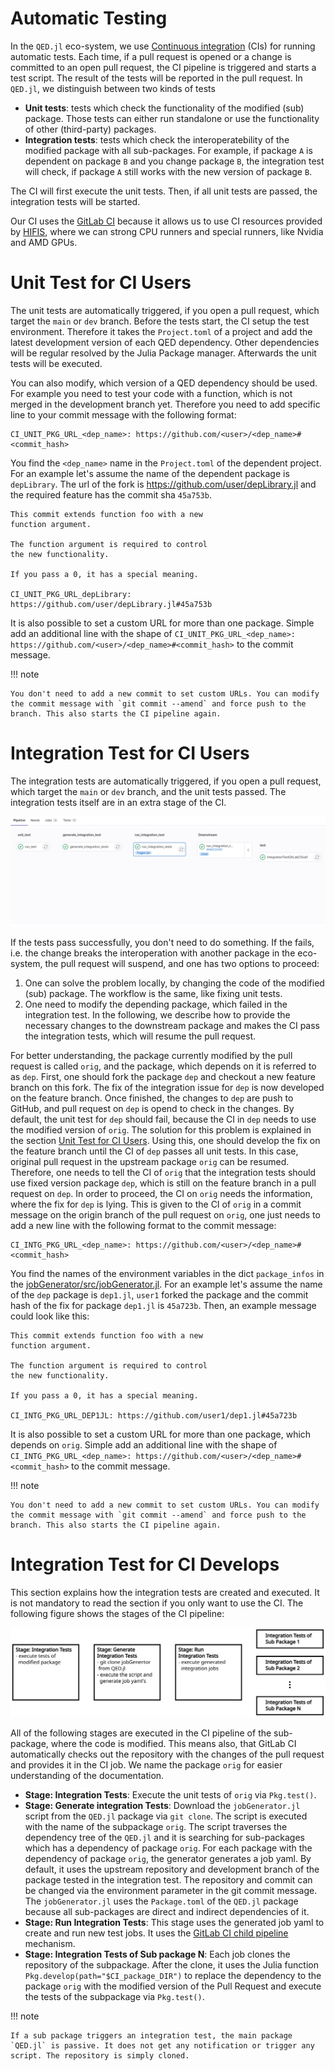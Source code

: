 # Automatic Testing

In the `QED.jl` eco-system, we use [Continuous integration](https://en.wikipedia.org/wiki/Continuous_integration) (CIs) for running automatic tests. Each time, if a pull request is opened or a change is committed to an open pull request, the CI pipeline is triggered and starts a test script. The result of the tests will be reported in the pull request. In `QED.jl`, we distinguish between two kinds of tests

- **Unit tests**: tests which check the functionality of the modified (sub) package. Those tests can either run standalone or use the functionality of other (third-party) packages. 
- **Integration tests**: tests which check the interoperatebility of the modified package with all sub-packages. For example, if package `A` is dependent on package `B` and you change package `B`, the integration test will check, if package `A` still works with the new version of package `B`.

The CI will first execute the unit tests. Then, if all unit tests are passed, the integration tests will be started. 

Our CI uses the [GitLab CI](https://docs.gitlab.com/ee/ci/) because it allows us to use CI resources provided by [HIFIS](https://www.hifis.net/), where we can strong CPU runners and special runners, like Nvidia and AMD GPUs.


# Unit Test for CI Users

The unit tests are automatically triggered, if you open a pull request, which target the `main` or `dev` branch. Before the tests start, the CI setup the test environment. Therefore it takes the `Project.toml` of a project and add the latest development version of each QED dependency. Other dependencies will be regular resolved by the Julia Package manager. Afterwards the unit tests will be executed.

You can also modify, which version of a QED dependency should be used. For example you need to test your code with a function, which is not merged in the development branch yet. Therefore you need to add specific line to your commit message with the following format:

```
CI_UNIT_PKG_URL_<dep_name>: https://github.com/<user>/<dep_name>#<commit_hash>
```

You find the `<dep_name>` name in the `Project.toml` of the dependent project. For an example let's assume the name of the dependent package is `depLibrary`. The url of the fork is https://github.com/user/depLibrary.jl and the required feature has the commit sha `45a753b`.

```
This commit extends function foo with a new
function argument.

The function argument is required to control
the new functionality.

If you pass a 0, it has a special meaning.

CI_UNIT_PKG_URL_depLibrary: https://github.com/user/depLibrary.jl#45a753b
```

It is also possible to set a custom URL for more than one package. Simple add an additional line with the shape of `CI_UNIT_PKG_URL_<dep_name>: https://github.com/<user>/<dep_name>#<commit_hash>` to the commit message.

!!! note

    You don't need to add a new commit to set custom URLs. You can modify the commit message with `git commit --amend` and force push to the branch. This also starts the CI pipeline again.


# Integration Test for CI Users

The integration tests are automatically triggered, if you open a pull request, which target the `main` or `dev` branch, and the unit tests passed. The integration tests itself are in an extra stage of the CI. 

![CI pipeline with unit and integration tests](CI_pipeline.png)

If the tests pass successfully, you don't need to do something. If the fails, i.e. the change breaks the interoperation with another package in the eco-system, the pull request will suspend, and one has two options to proceed:

1. One can solve the problem locally, by changing the code of the modified (sub) package. The workflow is the same, like fixing unit tests.
2. One need to modify the depending package, which failed in the integration test. In the following, we describe how to provide the necessary changes to the downstream package and makes the CI pass the integration tests, which will resume the pull request. 

For better understanding, the package currently modified by the pull request is called `orig`, and the package, which depends on it is referred to as `dep`.  First, one should fork the package `dep` and checkout a new feature branch on this fork. The fix of the integration issue for `dep` is now developed on the feature branch. Once finished, the changes to `dep` are push to GitHub, and pull request on `dep` is opend to check in the changes. By default, the unit test for `dep` should fail, because the CI in `dep` needs to use the modified version of `orig`. The solution for this problem is explained in the section [Unit Test for CI Users](#Unit-Test-for-CI-Users). Using this, one should develop the fix on the feature branch until the CI of `dep` passes all unit tests. In this case, original pull request in the upstream package `orig` can be resumed. Therefore, one needs to tell the CI of `orig` that the integration tests should use fixed version package `dep`, which is still on the feature branch in a pull request on `dep`. In order to proceed, the CI on `orig` needs the information, where the fix for `dep` is lying. This is given to the CI of `orig` in a commit message on the origin branch of the pull request on `orig`, one just needs to add a new line with the following format to the commit message: 

```
CI_INTG_PKG_URL_<dep_name>: https://github.com/<user>/<dep_name>#<commit_hash>
```

You find the names of the environment variables in the dict `package_infos` in the [jobGenerator/src/jobGenerator.jl](https://github.com/SimeonEhrig/GitlabCIMain/blob/master/jobGenerator/src/jobGenerator.jl). For an example let's assume the name of the `dep` package is `dep1.jl`, `user1` forked the package and the commit hash of the fix for package `dep1.jl` is `45a723b`. Then, an example message could look like this:

```
This commit extends function foo with a new
function argument.

The function argument is required to control
the new functionality.

If you pass a 0, it has a special meaning.

CI_INTG_PKG_URL_DEP1JL: https://github.com/user1/dep1.jl#45a723b
```

It is also possible to set a custom URL for more than one package, which depends on `orig`. Simple add an additional line with the shape of `CI_INTG_PKG_URL_<dep_name>: https://github.com/<user>/<dep_name>#<commit_hash>` to the commit message.

!!! note

    You don't need to add a new commit to set custom URLs. You can modify the commit message with `git commit --amend` and force push to the branch. This also starts the CI pipeline again.


# Integration Test for CI Develops

This section explains how the integration tests are created and executed. It is not mandatory to read the section if you only want to use the CI. The following figure shows the stages of the CI pipeline:

![detailed CI pipeline of the integration tests](integration_jobs_pipeline.svg)

All of the following stages are executed in the CI pipeline of the sub-package, where the code is modified. This means also, that GitLab CI automatically checks out the repository with the changes of the pull request and provides it in the CI job. We name the package `orig` for easier understanding of the documentation.

- **Stage: Integration Tests**: Execute the unit tests of `orig` via `Pkg.test()`.
- **Stage: Generate integration Tests**: Download the `jobGenerator.jl` script from the `QED.jl` package via `git clone`. The script is executed with the name of the subpackage `orig`. The script traverses the dependency tree of the `QED.jl` and it is searching for sub-packages which has a dependency of package `orig`. For each package with the dependency of package `orig`, the generator generates a job yaml. By default, it uses the upstream repository and development branch of the package tested in the integration test. The repository and commit can be changed via the environment parameter in the git commit message. The `jobGenerator.jl` uses the `Package.toml` of the `QED.jl` package because all sub-packages are direct and indirect dependencies of it.
- **Stage: Run Integration Tests**: This stage uses the generated job yaml to create and run new test jobs. It uses the [GitLab CI child pipeline](https://about.gitlab.com/blog/2020/04/24/parent-child-pipelines/#dynamically-generating-pipelines) mechanism.
- **Stage: Integration Tests of Sub package N**: Each job clones the repository of the subpackage. After the clone, it uses the Julia function `Pkg.develop(path="$CI_package_DIR")` to replace the dependency to the package `orig` with the modified version of the Pull Request and execute the tests of the subpackage via `Pkg.test()`.

!!! note

    If a sub package triggers an integration test, the main package `QED.jl` is passive. It does not get any notification or trigger any script. The repository is simply cloned.

